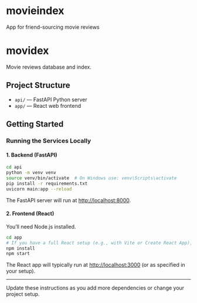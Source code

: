 # movieindex
App for friend-sourcing movie reviews

# movidex

Movie reviews database and index.

## Project Structure

- `api/` — FastAPI Python server
- `app/` — React web frontend

## Getting Started

### Running the Services Locally

#### 1. Backend (FastAPI)

```bash
cd api
python -m venv venv
source venv/bin/activate  # On Windows use: venv\Scripts\activate
pip install -r requirements.txt
uvicorn main:app --reload
```

The FastAPI server will run at [http://localhost:8000](http://localhost:8000).

#### 2. Frontend (React)

You’ll need Node.js installed.

```bash
cd app
# If you have a full React setup (e.g., with Vite or Create React App), run:
npm install
npm start
```

The React app will typically run at [http://localhost:3000](http://localhost:3000) (or as specified in your setup).

---

Update these instructions as you add more dependencies or change your project setup.
